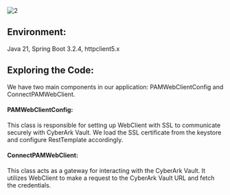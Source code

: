 
![2](https://github.com/mjameer/PAM-Java-Integration/assets/11364104/1963a595-e871-48b0-aa4e-b4c7708c62a2)

## Environment:

Java 21, Spring Boot 3.2.4, httpclient5.x


## Exploring the Code: 

We have two main components in our application: PAMWebClientConfig and ConnectPAMWebClient.

#### PAMWebClientConfig:

This class is responsible for setting up WebClient with SSL to communicate securely with CyberArk Vault.
We load the SSL certificate from the keystore and configure RestTemplate accordingly.

#### ConnectPAMWebClient:

This class acts as a gateway for interacting with the CyberArk Vault. It utilizes WebClient to make a request to the CyberArk Vault URL and fetch the credentials.


